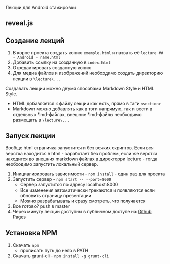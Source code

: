 Лекции для Android стажировки

## reveal.js

## Создание лекций

1. В корне проекта создать копию `example.html` и назвать её `lecture ## - Android - name.html`
1. Добавить ссылку на созданную в `index.html`
1. Отредактировать созданную копию
1. Для медиа файлов и изображений необходимо создать директорию лекции в `\lecture\...`

Создавать лекции можно двумя способами Markdown Style и HTML Style.

* HTML добавляется к файлу лекции как есть, прямо в тэги `<section>`
* Markdown можно добавлять как в тэги напрямую, так и вести в отдельных *.md-файлах, внешние *.md-файлы необходимо размещать в `\lecture\...`

## Запуск лекции

Вообще html страничка запустится и без всяких скриптов. Если вся верстка находится в html - заработает без проблем, если же верстка находится во внешних markdown файлах в директорри lecture - тогда необходимо запустить локальный сервер.

1. Инициализировать зависимости - `npm install` - один раз для проекта
1. Запустить сервер - `npm start -- --port=8000`
    * Сервер запустится по адресу localhost:8000
    * Все изменения автоматически трекаются и появляются если обновить страницу презентации
    * Можно разрабатывать и сразу смотреть, что получается
1. Все готово? push в master
1. Через минуту лекции доступны в публичном доступе на [Github Pages](https://noveogroup.github.io/university-android-presentations/)

## Установка NPM

1. Скачать `npm`
    * прописать путь до него в PATH
1. Скачать grunt-cli - `npm install -g grunt-cli`
